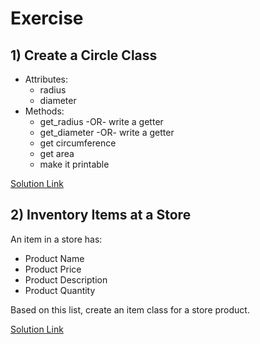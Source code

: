 # Exercise

## 1) Create a Circle Class

* Attributes:&#x20;
  * radius
  * diameter
* Methods:&#x20;
  * get\_radius -OR- write a getter
  * get\_diameter -OR- write a getter
  * get circumference
  * get area
  * make it printable

[Solution Link](https://github.com/mrparkonline/ics4u_2023F/blob/main/oop/2024/circle.py)

## 2) Inventory Items at a Store

An item in a store has:

* Product Name
* Product Price
* Product Description
* Product Quantity

Based on this list, create an item class for a store product.&#x20;

[Solution Link](https://github.com/mrparkonline/ics4u_2023F/blob/main/oop/2024/item.py)
